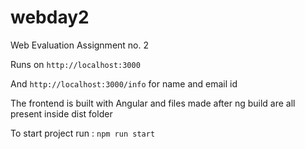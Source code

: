 # webday2
Web Evaluation Assignment no. 2

Runs on `http://localhost:3000`

And `http://localhost:3000/info` for name and email id


The frontend is built with Angular and files made after ng build are all present inside dist folder

To start project run : `npm run start`
